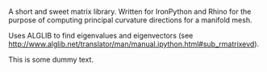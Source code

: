 A short and sweet matrix library. Written for IronPython and Rhino for the purpose of computing principal curvature directions for a manifold mesh.

Uses ALGLIB to find eigenvalues and eigenvectors (see http://www.alglib.net/translator/man/manual.ipython.html#sub_rmatrixevd).

This is some dummy text.
